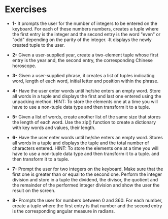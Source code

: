 # Exercises

- <b>1-</b> It prompts the user for the number of integers to be entered on the keyboard. For each of these numbers
numbers, creates a tuple where the first entry is the integer and the second entry is the word "even" or "odd" 
depending on the parity of the integer. :It displays the newly created tuple to the user.

- <b>2-</b> Given a user-supplied year, create a two-element tuple whose first entry is the year
and, the second entry, the corresponding Chinese horoscope.

- <b>3-</b> Given a user-supplied phrase, it creates a list of tuples indicating word, length of each word, 
initial letter and position within the phrase.

- <b>4-</b> Have the user enter words until he/she enters an empty word. Store all words
in a tuple and displays the first and last one entered using the unpacking method.
HINT: To store the elements one at a time you will have to use a non-tuple data type
and then transform it to a tuple.

- <b>5-</b> Given a list of words, create another list of the same size that stores the length of each word. 
Use the zip() function to create a dictionary with key words and values, their length.

- <b>6-</b> Have the user enter words until he/she enters an empty word. Stores all words
in a tuple and displays the tuple and the total number of characters entered.
HINT: To store the elements one at a time you will have to use a non-tuple data type and then transform it to a tuple.
and then transform it to a tuple.

- <b>7-</b> Prompt the user for two integers on the keyboard. Make sure that the first one is greater than or equal to the second one.
Perform the integer division and store in a tuple the dividend, the divisor, the quotient and the remainder of the 
performed integer division and show the user the result on the screen.

- <b>8-</b> Prompts the user for numbers between 0 and 360. For each number, create a tuple where the first entry is that number
and the second entry is the corresponding angular measure in radians. 
